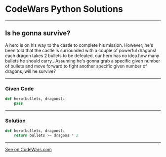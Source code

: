 # CodeWars Python Solutions

---

## Is he gonna survive?


A hero is on his way to the castle to complete his mission. However, he's been told that the castle is surrounded with a couple of powerful dragons! each dragon takes 2 bullets to be defeated, our hero has no idea how many bullets he should carry.. Assuming he's gonna grab a specific given number of bullets and move forward to fight another specific given number of dragons, will he survive?



---

### Given Code


```python
def hero(bullets, dragons):
    pass
```

---

### Solution


```python
def hero(bullets, dragons):
    return bullets >= dragons * 2
```


---


[See on CodeWars.com](https://www.codewars.com/kata/59ca8246d751df55cc00014c)
